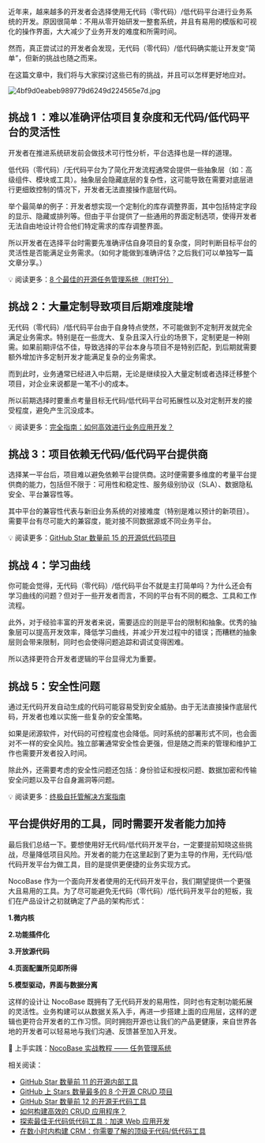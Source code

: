 近年来，越来越多的开发者会选择使用无代码（零代码）/低代码平台进行业务系统的开发。原因很简单：不用从零开始研发一整套系统，并且有易用的模版和可视化的操作界面，大大减少了业务开发的难度和所需时间。

然而，真正尝试过的开发者会发现，无代码（零代码）/低代码确实能让开发变“简单”，但新的挑战也随之而来。

在这篇文章中，我们将与大家探讨这些已有的挑战，并且可以怎样更好地应对。

![4bf9d0eabeb989779d6249d224565e7d.jpg](https://static-docs.nocobase.com/4bf9d0eabeb989779d6249d224565e7d.jpg)

## 挑战 1 ：难以准确评估项目复杂度和无代码/低代码平台的灵活性

开发者在推进系统研发前会做技术可行性分析，平台选择也是一样的道理。

低代码（零代码）/无代码平台为了简化开发流程通常会提供一些抽象层（如：高级组件、模块或工具）。抽象层会隐藏底层的复杂性，这可能导致在需要对底层进行更细致控制的情况下，开发者无法直接操作底层代码。

举个最简单的例子：开发者想实现一个定制化的库存调整界面，其中包括特定字段的显示、隐藏或排列等。但由于平台提供了一些通用的界面定制选项，使得开发者无法自由地设计符合他们特定需求的库存调整界面。

所以开发者在选择平台时需要先准确评估自身项目的复杂度，同时判断目标平台的灵活性是否能满足业务需求。（如何才能做到准确评估？之后我们可以单独写一篇文章分享。）

💡 阅读更多：[8 个最佳的开源任务管理系统（附打分）](https://www.nocobase.com/cn/blog/top-8-open-source-projects-to-build-task-management-system)

## 挑战 2：大量定制导致项目后期难度陡增

无代码（零代码）/低代码平台由于自身特点使然，不可能做到不定制开发就完全满足业务需求。特别是在一些庞大、复杂且深入行业的场景下，定制更是一种刚需。如果前期评估不佳，导致选择的平台本身与项目不是特别匹配，到后期就需要额外增加许多定制开发才能满足复杂的业务需求。

而到此时，业务通常已经进入中后期，无论是继续投入大量定制或者选择迁移整个项目，对企业来说都是一笔不小的成本。

所以前期选择时要重点考量目标无代码/低代码平台可拓展性以及对定制开发的接受程度，避免产生沉没成本。

💡 阅读更多：[完全指南：如何高效进行业务应用开发？](https://www.nocobase.com/cn/blog/business-application-development)

## 挑战 3：项目依赖无代码/低代码平台提供商

选择某一平台后，项目难以避免依赖平台提供商。这时便需要多维度的考量平台提供商的能力，包括但不限于：可用性和稳定性、服务级别协议（SLA）、数据隐私安全、平台兼容性等。

其中平台的兼容性代表与新旧业务系统的对接难度（特别是难以预计的新项目）。需要平台有尽可能大的兼容度，能对接不同数据源或不同业务平台。

💡 阅读更多：[GitHub Star 数量前 15 的开源低代码项目](https://www.nocobase.com/cn/blog/top-15-open-source-low-code-projects-with-the-most-github-Stars)

## 挑战 4：学习曲线

你可能会觉得，无代码（零代码）/低代码平台不就是主打简单吗？为什么还会有学习曲线的问题？但对于一些开发者而言，不同的平台有不同的概念、工具和工作流程。

此外，对于经验丰富的开发者来说，需要适应的则是平台的限制和抽象。优秀的抽象层可以提高开发效率，降低学习曲线，并减少开发过程中的错误；而糟糕的抽象层则会带来限制，同时也会使得问题追踪和调试变得困难。

所以选择更符合开发者逻辑的平台显得尤为重要。

## 挑战 5：安全性问题

通过无代码开发自动生成的代码可能容易受到安全威胁。由于无法直接操作底层代码，开发者也难以实施一些复杂的安全策略。

如果是闭源软件，对代码的可控程度也会降低。同时系统的部署形式不同，也会面对不一样的安全风险。独立部署通常安全性会更强，但是随之而来的管理和维护工作也需要开发者投入时间。

除此外，还需要考虑的安全性问题还包括：身份验证和授权问题、数据加密和传输安全问题以及平台自身漏洞等问题。

💡 阅读更多：[终极自托管解决方案指南](https://www.nocobase.com/cn/blog/the-ultimate-guide-to-awesome-self-hosted-solutions)

## 平台提供好用的工具，同时需要开发者能力加持

最后我们总结一下。要想使用好无代码/低代码开发平台，一定要提前知晓这些挑战，尽量降低项目风险。开发者的能力在这里起到了更为主导的作用，无代码/低代码开发平台为做工具，目的是提供更便捷的业务实现方式。

NocoBase 作为一个面向开发者使用的无代码开发平台，我们期望提供一个更强大且易用的工具。为了尽可能避免无代码（零代码）/低代码开发平台的短板，我们在产品设计之初就确定了产品的架构形式：

**1.微内核**

**2.功能插件化**

**3.开放源代码**

**4.页面配置所见即所得**

**5.模型驱动，界面与数据分离**

这样的设计让 NocoBase 既拥有了无代码开发的易用性，同时也有定制功能拓展的灵活性。业务构建可以从数据关系入手，再进一步搭建上面的应用层，这样的逻辑也更符合开发者的工作习惯。同时拥抱开源也让我们的产品更健康，来自世界各地的开发者可以轻易地与我们沟通、反馈甚至加入开发。

🙌 上手实践：[NocoBase 实战教程 —— 任务管理系统](https://www.nocobase.com/cn/tutorials/task-tutorial-introduction)

相关阅读：

* [GitHub Star 数量前 11 的开源内部工具](https://www.nocobase.com/cn/blog/open-source-internal-tools)
* [GitHub 上 Stars 数量最多的 8 个开源 CRUD 项目](https://www.nocobase.com/cn/blog/crud-projects)
* [GitHub Star 数量前 12 的开源无代码工具](https://www.nocobase.com/cn/blog/the-top-12-open-source-no-code-tools-with-the-most-github-stars)
* [如何构建高效的 CRUD 应用程序？](https://www.nocobase.com/cn/blog/how-to-build-efficient-crud-apps)
* [探索最佳无代码低代码工具：加速 Web 应用开发](https://www.nocobase.com/cn/blog/web-application-development)
* [在数小时内构建 CRM：你需要了解的顶级无代码/低代码工具](https://www.nocobase.com/cn/blog/low-code-no-code-crm-builder)

